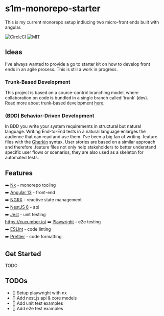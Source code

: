 # s1m-monorepo-starter

This is my current monorepo setup indlucing two micro-front ends built with angular.

[![CircleCI](https://circleci.com/gh/nrwl/nx.svg?style=svg)](https://app.circleci.com/pipelines/github/SimonPhumin/s1m-monorepo-starter)
[![MIT](https://img.shields.io/packagist/l/doctrine/orm.svg)](https://github.com/simonphumin/s1m-monorepo-starter/blob/main/LICENSE)

## Ideas

I've always wanted to provide a go to starter kit on how to develop front ends in an agile process. This is still a work in progress.

### Trunk-Based Development

This project is based on a source-control branching model, where collaboration on code is bundled in a single branch called ‘trunk’ (dev).
Read more about trunk-based development [here](https://trunkbaseddevelopment.com/).

### (BDD) Behavior-Driven Development

In BDD you write your system requirements in structural but natural language. Writing End-to-End tests in a natural language enlarges the audience that can read and use them.
I've been a big fan of writing .feature files with the [Gherkin](https://cucumber.io/docs/gherkin/) syntax. User stories are based on a similar approach and therefore .feature files not only help stakeholders to better understand specific user flows or scenarios, they are also used as a skeleton for automated tests.

## Features

➡️ [Nx](https://nx.dev/) - monorepo tooling  
➡️ [Angular 13](https://angular.io/) - front-end  
➡️ [NGRX](https://ngrx.io/) - reactive state management  
➡️ [NestJS 8](https://nestjs.com/) - api  
➡️ [Jest](https://jestjs.io/) - unit testing  
https://cucumber.io/
➡️ [Playwright](https://playwright.dev/) - e2e testing  
➡️ [ESLint](https://eslint.org/) - code linting  
➡️ [Prettier](https://prettier.io/) - code formatting

## Get Started

TODO

## TODOs

-   [] Setup playwright with nx
-   [] Add nest.js api & core models
-   [] Add unit test examples
-   [] Add e2e test examples

